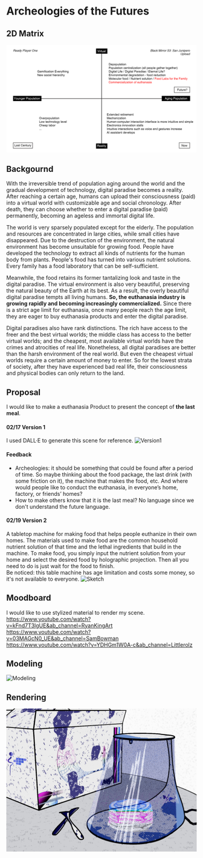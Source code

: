 # Archeologies of the Futures

## 2D Matrix
![2D Matrix](https://github.com/pfyuan110/CT2-Spring23/blob/main/Archeology%20of%20the%20Futures/2D%20Matrix.jpg)

## Backgournd
With the irreversible trend of population aging around the world and the gradual development of technology, digital paradise becomes a reality. After reaching a certain age, humans can upload their consciousness (paid) into a virtual world with customizable age and social chronology. After death, they can choose whether to enter a digital paradise (paid) permanently, becoming an ageless and immortal digital life. <br>

The world is very sparsely populated except for the elderly. The population and resources are concentrated in large cities, while small cities have disappeared. Due to the destruction of the environment, the natural environment has become unsuitable for growing food. People have developed the technology to extract all kinds of nutrients for the human body from plants. People's food has turned into various nutrient solutions. Every family has a food laboratory that can be self-sufficient.<br>

Meanwhile, the food retains its former tantalizing look and taste in the digital paradise. The virtual environment is also very beautiful, preserving the natural beauty of the Earth at its best. As a result, the overly beautiful digital paradise tempts all living humans. **So, the euthanasia industry is growing rapidly and becoming increasingly commercialized.** Since there is a strict age limit for euthanasia, once many people reach the age limit, they are eager to buy euthanasia products and enter the digital paradise.<br>

Digital paradises also have rank distinctions. The rich have access to the freer and the best virtual worlds; the middle class has access to the better virtual worlds; and the cheapest, most available virtual worlds have the crimes and atrocities of real life. Nonetheless, all digital paradises are better than the harsh environment of the real world. But even the cheapest virtual worlds require a certain amount of money to enter. So for the lowest strata of society, after they have experienced bad real life, their consciousness and physical bodies can only return to the land.<br>

## Proposal
I would like to make a euthanasia Product to present the concept of **the last meal**.

#### 02/17 Version 1
I used DALL·E to generate this scene for reference.
![Version1]()
#### Feedback
- Archeologies: it should be something that could be found after a period of time. So maybe thinking about the food package, the last drink (with some friction on it), the machine that makes the food, etc. And where would people like to conduct the euthanasia, in everyone’s home, factory, or friends’ homes?
- How to make others know that it is the last meal? No language since we don't understand the future language.


#### 02/19 Version 2
A tabletop machine for making food that helps people euthanize in their own homes. The materials used to make food are the common household nutrient solution of that time and the lethal ingredients that build in the machine. To make food, you simply input the nutrient solution from your home and select the desired food by holographic projection. Then all you need to do is just wait for the food to finish. <br>
Be noticed: this table machine has age limitation and costs some money, so it's not available to everyone.
![Sketch]()

## Moodboard
I would like to use stylized material to render my scene. <br>
https://www.youtube.com/watch?v=kFnd7T3lgUE&ab_channel=RyanKingArt
https://www.youtube.com/watch?v=03MAGcN0_UE&ab_channel=SamBowman
https://www.youtube.com/watch?v=YDHGm1W0A-c&ab_channel=Littlerolz

## Modeling
![Modeling]()

## Rendering
![Output](https://github.com/pfyuan110/CT2-Spring23/blob/main/Archeology%20of%20the%20Futures/final.jpg)
